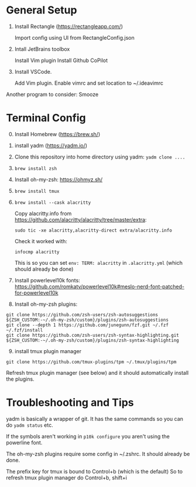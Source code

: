 # General Setup
1. Install Rectangle (https://rectangleapp.com/)

    Import config using UI from RectangleConfig.json

2. Intall JetBrains toolbox

    Install Vim plugin
    Install Github CoPilot

3. Install VSCode.

    Add Vim plugin. Enable vimrc and set location to ~/.ideavimrc
    
    
Another program to consider: Smooze

# Terminal Config

0. Install Homebrew (https://brew.sh/)

1. install yadm (https://yadm.io/)

2. Clone this repository into home directory using yadm:
    `yadm clone ....`

3. `brew install zsh`

4. Install oh-my-zsh: https://ohmyz.sh/

5. `brew install tmux`

6. `brew install --cask alacritty`

    Copy alacritty.info from https://github.com/alacritty/alacritty/tree/master/extra:
    ```
    sudo tic -xe alacritty,alacritty-direct extra/alacritty.info
    ```
    Check it worked with:
    ```
    infocmp alacritty
    ```

    This is so you can set `env: TERM: alacritty` in `.alacritty.yml` (which should already be done)

7. Install powerlevel10k fonts: https://github.com/romkatv/powerlevel10k#meslo-nerd-font-patched-for-powerlevel10k

8. Install oh-my-zsh plugins:
```
git clone https://github.com/zsh-users/zsh-autosuggestions ${ZSH_CUSTOM:-~/.oh-my-zsh/custom}/plugins/zsh-autosuggestions
git clone --depth 1 https://github.com/junegunn/fzf.git ~/.fzf
~/.fzf/install
git clone https://github.com/zsh-users/zsh-syntax-highlighting.git ${ZSH_CUSTOM:-~/.oh-my-zsh/custom}/plugins/zsh-syntax-highlighting
```
9. install tmux plugin manager

```
git clone https://github.com/tmux-plugins/tpm ~/.tmux/plugins/tpm
```

Refresh tmux plugin manager (see below) and it should automatically install the plugins.

# Troubleshooting and Tips

yadm is basically a wrapper of git. It has the same commands so you can do `yadm status` etc.

If the symbols aren't working in `p10k configure` you aren't using the powerline font.

The oh-my-zsh plugins require some config in ~/.zshrc. It should already be done.

The prefix key for tmux is bound to Control+b (which is the default)
So to refresh tmux plugin manager do Control+b, shift+i
